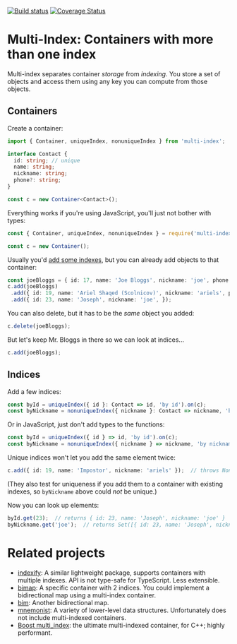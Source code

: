 [![Build status](https://github.com/arielshaqed/multi-index/workflows/Node%20CI/badge.svg)](https://github.com/arielshaqed/multi-index/actions)
[![Coverage Status](https://coveralls.io/repos/github/arielshaqed/multi-index/badge.svg?branch=cover)](https://coveralls.io/github/arielshaqed/multi-index?branch=cover)

# Multi-Index: Containers with more than one index

Multi-index separates container _storage_ from _indexing_.  You store
a set of objects and access them using any key you can compute from
those objects.

## Containers

Create a container:
```ts
import { Container, uniqueIndex, nonuniqueIndex } from 'multi-index';

interface Contact {
  id: string; // unique
  name: string;
  nickname: string;
  phone?: string;
}

const c = new Container<Contact>();
```

Everything works if you're using JavaScript, you'll just not bother with types:
```js
const { Container, uniqueIndex, nonuniqueIndex } = require('multi-index');

const c = new Container();
```

Usually you'd [add some indexes](#Indexes), but you can already add objects to
that container:

```ts
const joeBloggs = { id: 17, name: 'Joe Bloggs', nickname: 'joe', phone: '+972-99-555-6666' };
c.add(joeBloggs)
 .add({ id: 19, name: 'Ariel Shaqed (Scolnicov)', nickname: 'ariels', phone: '+972-99-666-5555', })
 .add({ id: 23, name: 'Joseph', nickname: 'joe', });
```

You can also delete, but it has to be the _same_ object you added:
```ts
c.delete(joeBloggs);
```

But let's keep Mr. Bloggs in there so we can look at indices...
```ts
c.add(joeBloggs);
```

## Indices

Add a few indices:
```ts
const byId = uniqueIndex({ id }: Contact => id, 'by id').on(c);
const byNickname = nonuniqueIndex({ nickname }: Contact => nickname, 'by nickname').on(c);
```

Or in JavaScript, just don't add types to the functions:
```js
const byId = uniqueIndex({ id } => id, 'by id').on(c);
const byNickname = nonuniqueIndex({ nickname } => nickname, 'by nickname').on(c);
```

Unique indices won't let you add the same element twice:
```ts
c.add({ id: 19, name: 'Impostor', nickname: 'ariels' });  // throws NonuniqueIndexError
```

(They also test for uniqueness if you add them to a container with
existing indexes, so `byNickname` above could _not_ be unique.)

Now you can look up elements:
```ts
byId.get(23);  // returns { id: 23, name: 'Joseph', nickname: 'joe' }
byNickname.get('joe');  // returns Set([{ id: 23, name: 'Joseph', nickname: 'joe' }, joeBloggs])
```

# Related projects

* [indexify](https://www.npmjs.com/package/indexify): A similar
  lightweight package, supports containers with multiple indexes.  API
  is not type-safe for TypeScript.  Less extensible.
* [bimap](https://www.npmjs.com/package/bimap): A specific container
  with 2 indices.  You could implement a bidirectional map using a
  multi-index container.
* [bim](https://www.npmjs.com/package/bim): Another bidirectional map.
* [mnemonist](https://www.npmjs.com/package/mnemonist): A variety of
  lower-level data structures.  Unfortunately does not include
  multi-indexed containers.
* [Boost
  multi_index](https://www.boost.org/doc/libs/1_72_0/libs/multi_index/doc/tutorial/index.html):
  the ultimate multi-indexed container, for C++; highly performant.
